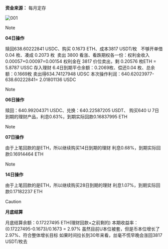 **资金来源：** 每月定存

![001](https://github.com/BTC2054/BTC2054.github.io/assets/90368994/7a658286-9a12-433c-8d3d-d307eb88f408)


> [!NOTE]
> **04日操作**
> 
> 赎回638.60222841 USDC、购买 0.1673 ETH、成本3817 USDT/枚  
> 不够开单借 0.04 枚、凑成 0.2073 枚 
> 卖出 3800 看涨、看跌期权各一份：权利金收入0.00057+0.00097=0.00154
> 权利金在 3817 价位卖出，剩 0.20576 枚ETH = 5.8787 USSC 存入理财
> 6.4日到期平仓余额：0.2069枚、偿还0.04 枚、总余额：0.1669枚
> 卖出得634.74127948 UDSC
> 本次操作利润：640.62023977-638.60222841= 2.01801136 USDC


> [!NOTE]
> **06日操作**
> 
> 赎回：640.99204371 USDC、兑换：640.22587205 USDT、
> 购买640 U 7日到期的理财产品，利息0.63%，到期实际回款0.16837995 ETH


> [!NOTE]
> **07日操作**
> 
> 由于上笔回款的是ETH，所以继续购买14日到期的理财
> 利息0.68%，到期实际回款0.16914464 ETH


> [!NOTE]
> **14日操作**
> 
>由于上笔回款的是ETH，所以继续购买28日到期的理财
>利息1.07%，到期实际回款0.17182237 ETH


> [!CAUTION]
> **月底结算**
> 
> 月底结算余额：0.17227495 ETH(理财回款+之前剩的)
> 本期收益率：(0.17227495-0.1673)/0.1673 = 2.97% 
> 虽然目前U本位被套，但是币本位增长了2.97%、符合整体增长目标
> 如果时间拉长到30年来看，丝毫不慌早晚会涨回3817 USDT/枚去

<!-- ##{"timestamp":1719561698}## -->